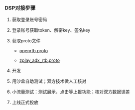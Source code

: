 ### DSP对接步骤

1. 获取登录账号密码

2. 登录账号获取token、解密key、签名key

3. 获取proto文件

    - [openrtb.proto](./openrtb.proto)

    - [zplay_adx_rtb.proto](./zplay_adx_rtb.proto)

4. 开发

5. 用沙盒自助测试；双方技术做人工核对

6. 小流量测试：测试展示，点击等上报功能；核对双方数据误差

7. 上线正式投放
